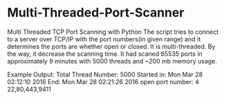 # Multi-Threaded-Port-Scanner
Multi Threaded TCP Port Scanning with Python
The script tries to connect to a server over TCP/IP with the port numbers(in given range) and it determines the ports are whether open or closed.
It is multi-threaded. By the way, it decrease the scanning time. 
It had scaned 65535 ports in approximately 9 minutes with 5000 threads and ~200 mb memory usage.

Example Output:
Total Thread Number: 5000
Started in: Mon Mar 28 02:12:10 2016 End: Mon Mar 28 02:21:26 2016
open port number: 4
22,80,443,9411
